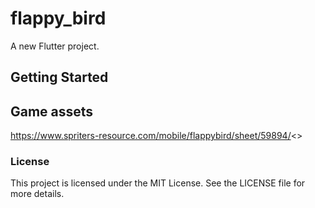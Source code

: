 # flappy_bird

A new Flutter project.

## Getting Started

## Game assets
https://www.spriters-resource.com/mobile/flappybird/sheet/59894/<>

### License
This project is licensed under the MIT License. See the LICENSE file for more details.
